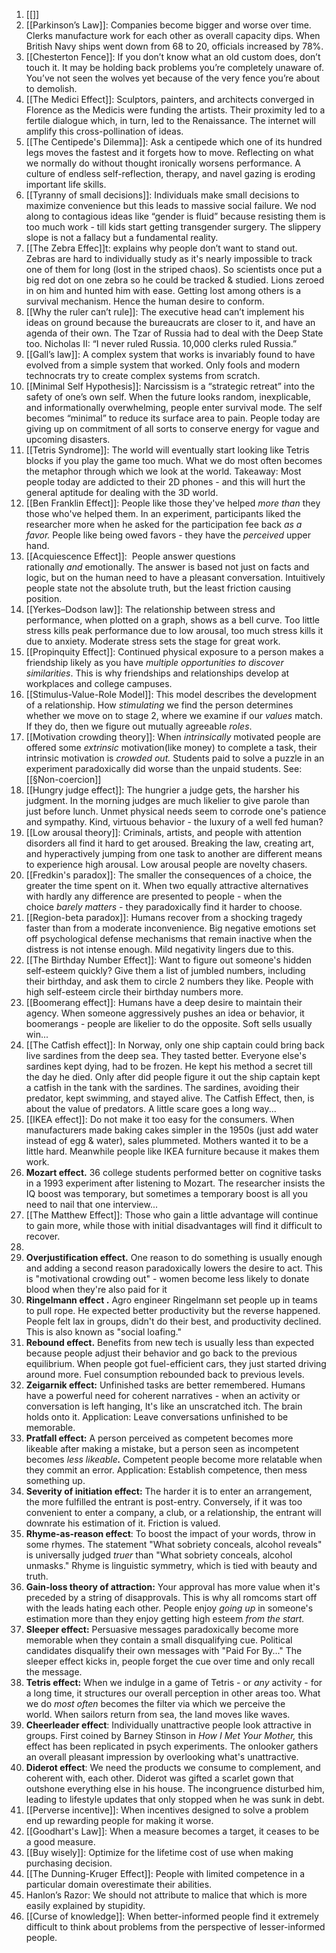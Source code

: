 1. [[]]
2. [[Parkinson’s Law]]: Companies become bigger and worse over time. Clerks manufacture work for each other as overall capacity dips. When British Navy ships went down from 68 to 20, officials increased by 78%. 
3. [[Chesterton Fence]]: If you don’t know what an old custom does, don’t touch it. It may be holding back problems you’re completely unaware of. You’ve not seen the wolves yet because of the very fence you’re about to demolish. 
4. [[The Medici Effect]]: Sculptors, painters, and architects converged in Florence as the Medicis were funding the artists. Their proximity led to a fertile dialogue which, in turn, led to the Renaissance. The internet will amplify this cross-pollination of ideas. 
5. [[The Centipede's Dilemma]]: Ask a centipede which one of its hundred legs moves the fastest and it forgets how to move. Reflecting on what we normally do without thought ironically worsens performance. A culture of endless self-reflection, therapy, and navel gazing is eroding important life skills. 
6. [[Tyranny of small decisions]]: Individuals make small decisions to maximize convenience but this leads to massive social failure. We nod along to contagious ideas like “gender is fluid” because resisting them is too much work - till kids start getting transgender surgery. The slippery slope is not a fallacy but a fundamental reality. 
7. [[The Zebra Effec]]t: explains why people don’t want to stand out. Zebras are hard to individually study as it's nearly impossible to track one of them for long (lost in the striped chaos). So scientists once put a big red dot on one zebra so he could be tracked & studied. Lions zeroed in on him and hunted him with ease. Getting lost among others is a survival mechanism. Hence the human desire to conform. 
8. [[Why the ruler can’t rule]]: The executive head can’t implement his ideas on ground because the bureaucrats are closer to it, and have an agenda of their own. The Tzar of Russia had to deal with the Deep State too. Nicholas II: “I never ruled Russia. 10,000 clerks ruled Russia.” 
9. [[Gall’s law]]: A complex system that works is invariably found to have evolved from a simple system that worked. Only fools and modern technocrats try to create complex systems from scratch. 
10. [[Minimal Self Hypothesis]]: Narcissism is a “strategic retreat” into the safety of one’s own self. When the future looks random, inexplicable, and informationally overwhelming, people enter survival mode. The self becomes “minimal” to reduce its surface area to pain. People today are giving up on commitment of all sorts to conserve energy for vague and upcoming disasters. 
11. [[Tetris Syndrome]]: The world will eventually start looking like Tetris blocks if you play the game too much. What we do most often becomes the metaphor through which we look at the world. Takeaway: Most people today are addicted to their 2D phones - and this will hurt the general aptitude for dealing with the 3D world.
12. [[Ben Franklin Effect]]: People like those they've helped _more than_ they those who've helped them. In an experiment, participants liked the researcher more when he asked for the participation fee back _as a favor._ People like being owed favors - they have the _perceived_ upper hand.
13. [[Acquiescence Effect]]:  People answer questions rationally _and_ emotionally. The answer is based not just on facts and logic, but on the human need to have a pleasant conversation. Intuitively people state not the absolute truth, but the least friction causing position.
14. [[Yerkes–Dodson law]]: The relationship between stress and performance, when plotted on a graph, shows as a bell curve. Too little stress kills peak performance due to low arousal, too much stress kills it due to anxiety. Moderate stress sets the stage for great work.
15. [[Propinquity Effect]]: Continued physical exposure to a person makes a friendship likely as you have _multiple opportunities to discover similarities_. This is why friendships and relationships develop at workplaces and college campuses.
16. [[Stimulus-Value-Role Model]]: This model describes the development of a relationship. How _stimulating_ we find the person determines whether we move on to stage 2, where we examine if our _values_ match. If they do, then we figure out mutually agreeable _roles_.
17. [[Motivation crowding theory]]: When _intrinsically_ motivated people are offered some _extrinsic_ motivation(like money) to complete a task, their intrinsic motivation is _crowded out._ Students paid to solve a puzzle in an experiment paradoxically did worse than the unpaid students. See: [[§Non-coercion]]
18. [[Hungry judge effect]]: The hungrier a judge gets, the harsher his judgment. In the morning judges are much likelier to give parole than just before lunch. Unmet physical needs seem to corrode one's patience and sympathy. Kind, virtuous behavior - the luxury of a well fed human?
19. [[Low arousal theory]]: Criminals, artists, and people with attention disorders all find it hard to get aroused. Breaking the law, creating art, and hyperactively jumping from one task to another are different means to experience high arousal. Low arousal people are novelty chasers.
20. [[Fredkin's paradox]]: The smaller the consequences of a choice, the greater the time spent on it. When two equally attractive alternatives with hardly any difference are presented to people - when the choice _barely matters_ - they paradoxically find it harder to choose.
21. [[Region-beta paradox]]: Humans recover from a shocking tragedy faster than from a moderate inconvenience. Big negative emotions set off psychological defense mechanisms that remain inactive when the distress is not intense enough. Mild negativity lingers due to this.
22. [[The Birthday Number Effect]]: Want to figure out someone's hidden self-esteem quickly? Give them a list of jumbled numbers, including their birthday, and ask them to circle 2 numbers they like. People with high self-esteem circle their birthday numbers more.
23. [[Boomerang effect]]: Humans have a deep desire to maintain their agency. When someone aggressively pushes an idea or behavior, it boomerangs - people are likelier to do the opposite. Soft sells usually win...
24. [[The Catfish effect]]: In Norway, only one ship captain could bring back live sardines from the deep sea. They tasted better. Everyone else's sardines kept dying, had to be frozen. He kept his method a secret till the day he died. Only after did people figure it out the ship captain kept a catfish in the tank with the sardines. The sardines, avoiding their predator, kept swimming, and stayed alive. The Catfish Effect, then, is about the value of predators. A little scare goes a long way...
25. [[IKEA effect]]: Do not make it too easy for the consumers. When manufacturers made baking cakes simpler in the 1950s (just add water instead of egg & water), sales plummeted. Mothers wanted it to be a little hard. Meanwhile people like IKEA furniture because it makes them work.
26. **Mozart effect.** 36 college students performed better on cognitive tasks in a 1993 experiment after listening to Mozart. The researcher insists the IQ boost was temporary, but sometimes a temporary boost is all you need to nail that one interview...
27. [[The Matthew Effect]]: Those who gain a little advantage will continue to gain more, while those with initial disadvantages will find it difficult to recover.
28. 
29. **Overjustification effect.** One reason to do something is usually enough and adding a second reason paradoxically lowers the desire to act. This is "motivational crowding out" - women become less likely to donate blood when they're also paid for it
30. **Ringelmann effect .** Agro engineer Ringelmann set people up in teams to pull rope. He expected better productivity but the reverse happened. People felt lax in groups, didn't do their best, and productivity declined. This is also known as "social loafing."
31. **Rebound effect.** Benefits from new tech is usually less than expected because people adjust their behavior and go back to the previous equilibrium. When people got fuel-efficient cars, they just started driving around more. Fuel consumption rebounded back to previous levels.
32. **Zeigarnik effect:** Unfinished tasks are better remembered. Humans have a powerful need for coherent narratives - when an activity or conversation is left hanging, It's like an unscratched itch. The brain holds onto it. Application: Leave conversations unfinished to be memorable.
33. **Pratfall effect:** A person perceived as competent becomes more likeable after making a mistake, but a person seen as incompetent becomes _less likeable_**_._** Competent people become more relatable when they commit an error. Application: Establish competence, then mess something up.
34. **Severity of initiation effect:** The harder it is to enter an arrangement, the more fulfilled the entrant is post-entry. Conversely, if it was too convenient to enter a company, a club, or a relationship, the entrant will downrate his estimation of it. Friction is valued.
35. **Rhyme-as-reason effect**: To boost the impact of your words, throw in some rhymes. The statement "What sobriety conceals, alcohol reveals" is universally judged _truer_ than "What sobriety conceals, alcohol unmasks." Rhyme is linguistic symmetry, which is tied with beauty and truth.
36. **Gain-loss theory of attraction:** Your approval has more value when it's preceded by a string of disapprovals. This is why all romcoms start off with the leads hating each other. People enjoy _going up_ in someone's estimation more than they enjoy getting high esteem _from the start._
37. **Sleeper effect:** Persuasive messages paradoxically become more memorable when they contain a small disqualifying cue. Political candidates disqualify their own messages with "Paid For By..." The sleeper effect kicks in, people forget the cue over time and only recall the message.
38. **Tetris effect:** When we indulge in a game of Tetris - or _any_ activity - for a long time, it structures our overall perception in other areas too. What we do _most often_ becomes the filter via which we perceive the world. When sailors return from sea, the land moves like waves.
39. **Cheerleader effect**: Individually unattractive people look attractive in groups. First coined by Barney Stinson in _How I Met Your Mother,_ this effect has been replicated in psych experiments. The onlooker gathers an overall pleasant impression by overlooking what's unattractive.
40. **Diderot effect**: We need the products we consume to complement, and coherent with, each other. Diderot was gifted a scarlet gown that outshone everything else in his house. The incongruence disturbed him, leading to lifestyle updates that only stopped when he was sunk in debt.
41. [[Perverse incentive]]: When incentives designed to solve a problem end up rewarding people for making it worse.
42. [[Goodhart's Law]]: When a measure becomes a target, it ceases to be a good measure.
43. [[Buy wisely]]: Optimize for the lifetime cost of use when making purchasing decision.
44. [[The Dunning-Kruger Effect]]: People with limited competence in a particular domain overestimate their abilities.
45. Hanlon’s Razor: We should not attribute to malice that which is more easily explained by stupidity.
46. [[Curse of knowledge]]: When better-informed people find it extremely difficult to think about problems from the perspective of lesser-informed people.